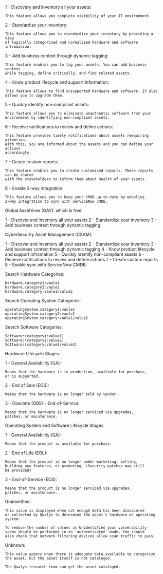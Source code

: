 1 - Discovery and inventory all your assets:

    This feature allows you complete visibility of your IT environment.
    
2 - Standardize your inventory:

    This feature allows you to standardize your inventory by providing a view
    of logically categorized and normalized hardware and software infromation.
    
3 - Add business context through dynamic tagging:

    This feature enables you to tag your assets. You can add business context
    while tagging, define critically, and find related assets.
    
4 - Know product lifecycle and support information:

    This feature allows to find unsupported hardware and software. It also
    allows you to upgrade them.
    
5 - Quickly identify non-compliant assets:

    This feature allows you to eliminate unauthentic software from your 
    environment by identifying non-compliant assets.
    
6 - Receive notifications to review and define actions:

    This feature provides timely notifications about assets rewquiring attention.
    With this, you are informed about the assets and you can define your actions
    accordingly.
    
7 - Create custom reports:

    This feature enables you to create customized reports. These reports can be shared
    with the stakeholders to inform them about health of your assets.
    
8 - Enable 2-way integration:

    This feature allows you to keep your CMDB up-to-date by enabling
    2-way integration to sync with ServiceNow CMDB.
    
Global AssetView (GAV): which is free!

1 - Discover and inventory all your assets
2 - Standardize your inventory
3 - Add business contect through dynamic tagging

CyberSecurity Asset Management (CSAM):

1 - Discover and inventory all your assets
2 - Standardize your inventory
3 - Add business contect through dynamic tagging
4 - Know product lifecycle and support infromation
5 - Quickly identify non-compliant assets
6 - Receive notifications to review and define actions
7 - Create custom reports
8 - Enable sync with ServiceNow CMDB

Search Hardware Categories:

    hardware.category1:vaule1
    hardware.category2:vaule2
    hardware.category:vaule1/value2
    
Search Operating System Categories:

    operatingSystem.category1:vaule1
    operatingSystem.category2:vaule2
    operatingSystem.category:vaule1/value2
    
Search Software Categories:

    Software:(category1:value1)
    Software:(category2:value2)
    Software:(category:value1/value2)
    
Hardware Lifecycle Stages:

1 - General Availability (GA):
   
    Means that the hardware is in production, available for purchase,
    or is supported.
    
2 - End of Sale (EOS):

    Means that the hardware is no longer sold by vendor.
    
3 - Obsolete (OBS) - End-of-Service:

    Means that the hardware is no longer serviced via upgrades,
    patches, or maintenance.
    
Operating System and Software Lifecycle Stages:

1 - General Availability (GA):
 
    Means that the product is available for purchase.
    
2 - End of Life (EOL):

    Means that the product is no longer under marketing, selling,
    building new features, or promoting. (Security patches may still
    be provided)
    
3 - End-of-Service (EOS):

    Means that the product is no longer serviced via upgrades,
    patches, or maintenance.
    
    
Unidentified:

    This value is displayed when not enough data has been discovered 
    or collected by Qualys to determine the asset's hardware or operating 
    system.
    
    To reduce the number of values as Unidentified your vulnerability 
    scans should be performed in an 'authenticated' mode. You should
    also check that network filtering devices allow scan traffic to pass.
    
    
Unknown:

    This value appers when there is adequate data available to categorize 
    the asset, but the asset itself is not cataloged.
    
    The Qualys research team can get the asset cataloged.
    

 
 
 
 
 
 
 
 
